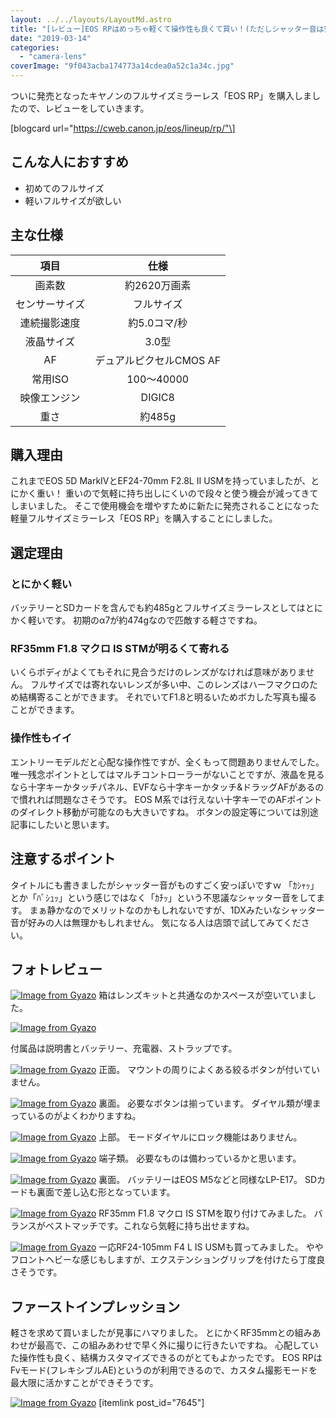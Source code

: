 ```yaml
---
layout: ../../layouts/LayoutMd.astro
title: "[レビュー]EOS RPはめっちゃ軽くて操作性も良くて買い！(ただしシャッター音は安っぽい)"
date: "2019-03-14"
categories: 
  - "camera-lens"
coverImage: "9f043acba174773a14cdea0a52c1a34c.jpg"
---
```


ついに発売となったキヤノンのフルサイズミラーレス「EOS RP」を購入しましたので、レビューをしていきます。

\[blogcard url="https://cweb.canon.jp/eos/lineup/rp/"\]

## こんな人におすすめ

- 初めてのフルサイズ
- 軽いフルサイズが欲しい

## 主な仕様

| 項目 | 仕様 |
| :-: | :-: |
| 画素数 | 約2620万画素 |
| センサーサイズ | フルサイズ |
| 連続撮影速度 | 約5.0コマ/秒 |
| 液晶サイズ | 3.0型 |
| AF | デュアルピクセルCMOS AF |
| 常用ISO | 100～40000 |
| 映像エンジン | DIGIC8 |
| 重さ | 約485g |

## 購入理由

これまでEOS 5D MarkⅣとEF24-70mm F2.8L II USMを持っていましたが、とにかく重い！ 重いので気軽に持ち出しにくいので段々と使う機会が減ってきてしまいました。 そこで使用機会を増やすために新たに発売されることになった軽量フルサイズミラーレス「EOS RP」を購入することにしました。

## 選定理由

### とにかく軽い

バッテリーとSDカードを含んでも約485gとフルサイズミラーレスとしてはとにかく軽いです。 初期のα7が約474gなので匹敵する軽さですね。

### RF35mm F1.8 マクロ IS STMが明るくて寄れる

いくらボディがよくてもそれに見合うだけのレンズがなければ意味がありません。 フルサイズでは寄れないレンズが多い中、このレンズはハーフマクロのため結構寄ることができます。 それでいてF1.8と明るいためボカした写真も撮ることができます。

### 操作性もイイ

エントリーモデルだと心配な操作性ですが、全くもって問題ありませんでした。 唯一残念ポイントとしてはマルチコントローラーがないことですが、液晶を見るなら十字キーかタッチパネル、EVFなら十字キーかタッチ&ドラッグAFがあるので慣れれば問題なさそうです。 EOS M系では行えない十字キーでのAFポイントのダイレクト移動が可能なのも大きいですね。 ボタンの設定等については別途記事にしたいと思います。

## 注意するポイント

タイトルにも書きましたがシャッター音がものすごく安っぽいですｗ 「ｶｼｬｯ」とか「ﾊﾞｼｭｯ」という感じではなく「ｶﾁｯ」という不思議なシャッター音をしてます。 まぁ静かなのでメリットなのかもしれないですが、1DXみたいなシャッター音が好みの人は無理かもしれません。 気になる人は店頭で試してみてください。

## フォトレビュー

[![Image from Gyazo](/wp/images/66c0b024e35558d567194e3b5798aee9.jpg)](https://gyazo.com/66c0b024e35558d567194e3b5798aee9) 箱はレンズキットと共通なのかスペースが空いていました。

[![Image from Gyazo](/wp/images/c9148fe822d52da4e5434fa647660f51.jpg)](https://gyazo.com/c9148fe822d52da4e5434fa647660f51)

付属品は説明書とバッテリー、充電器、ストラップです。

[![Image from Gyazo](/wp/images/c4d82c73ab1b6020710c28141f091c2d.jpg)](https://gyazo.com/c4d82c73ab1b6020710c28141f091c2d) 正面。 マウントの周りによくある絞るボタンが付いていません。

[![Image from Gyazo](/wp/images/73806edc4c1cf9029ae57865b5c28a25.jpg)](https://gyazo.com/73806edc4c1cf9029ae57865b5c28a25) 裏面。 必要なボタンは揃っています。 ダイヤル類が埋まっているのがよくわかりますね。

[![Image from Gyazo](/wp/images/e267fc3ed8e770aecd902d96676a2642.jpg)](https://gyazo.com/e267fc3ed8e770aecd902d96676a2642) 上部。 モードダイヤルにロック機能はありません。

[![Image from Gyazo](/wp/images/5c11e9049c82f048d6b1263a7b9df915.jpg)](https://gyazo.com/5c11e9049c82f048d6b1263a7b9df915) 端子類。 必要なものは備わっているかと思います。

[![Image from Gyazo](/wp/images/9230f9387950ad948fd299b0a186e87c.jpg)](https://gyazo.com/9230f9387950ad948fd299b0a186e87c) 裏面。 バッテリーはEOS M5などと同様なLP-E17。 SDカードも裏面で差し込む形となっています。

[![Image from Gyazo](/wp/images/9f043acba174773a14cdea0a52c1a34c.jpg)](https://gyazo.com/9f043acba174773a14cdea0a52c1a34c) RF35mm F1.8 マクロ IS STMを取り付けてみました。 バランスがベストマッチです。これなら気軽に持ち出せますね。

[![Image from Gyazo](/wp/images/f04d17aa6ef5fd8f0f4e32a8fa5144ac.jpg)](https://gyazo.com/f04d17aa6ef5fd8f0f4e32a8fa5144ac) 一応RF24-105mm F4 L IS USMも買ってみました。 ややフロントヘビーな感じもしますが、エクステンショングリップを付けたら丁度良さそうです。

## ファーストインプレッション

軽さを求めて買いましたが見事にハマりました。 とにかくRF35mmとの組みあわせが最高で、この組みあわせで早く外に撮りに行きたいですね。 心配していた操作性も良く、結構カスタマイズできるのがとてもよかったです。 EOS RPはFvモード(フレキシブルAE)というのが利用できるので、カスタム撮影モードを最大限に活かすことができそうです。

[![Image from Gyazo](/wp/images/876d301bc15b84b337a5114be89ce9ba.png)](https://gyazo.com/876d301bc15b84b337a5114be89ce9ba) \[itemlink post\_id="7645"\]
